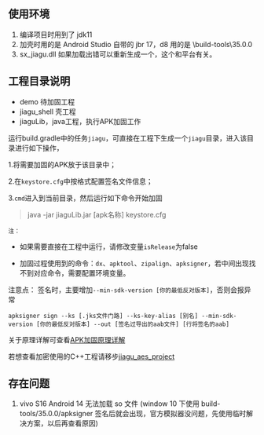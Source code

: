 
## 使用环境
1. 编译项目时用到了 jdk11
2. 加壳时用的是 Android Studio 自带的 jbr 17，d8 用的是 \build-tools\35.0.0
3. sx_jiagu.dll 如果加载出错可以重新生成一个，这个和平台有关。

## 工程目录说明
- demo 待加固工程
- jiagu_shell 壳工程
- jiaguLib，java工程，执行APK加固工作

运行build.gradle中的任务`jiagu`，可直接在工程下生成一个`jiagu`目录，进入该目录进行如下操作，

1.将需要加固的APK放于该目录中；

2.在`keystore.cfg`中按格式配置签名文件信息；

3.`cmd`进入到当前目录，然后运行如下命令开始加固

>  java -jar jiaguLib.jar [apk名称] keystore.cfg


`注：`
- 如果需要直接在工程中运行，请修改变量`isRelease`为false

- 加固过程使用到的命令：`dx`、`apktool`、`zipalign`、`apksigner`，若中间出现找不到对应命令，需要配置环境变量。

注意点：
签名时，主要增加`--min-sdk-version [你的最低反对版本]`，否则会报异常
```
apksigner sign --ks [.jks文件门路] --ks-key-alias [别名] --min-sdk-version [你的最低反对版本] --out [签名过导出的aab文件] [行将签名的aab]
```


关于原理详解可查看[APK加固原理详解](https://www.jianshu.com/p/89dee4891f70)

若想查看加密使用的C++工程请移步[jiagu_aes_project](https://github.com/2017398956/jiagu_aes_project)

## 存在问题

1. vivo S16 Android 14 无法加载 so 文件 (window 10 下使用 build-tools/35.0.0/apksigner 签名后就会出现，官方模拟器没问题，先使用临时解决方案，以后再查看原因)